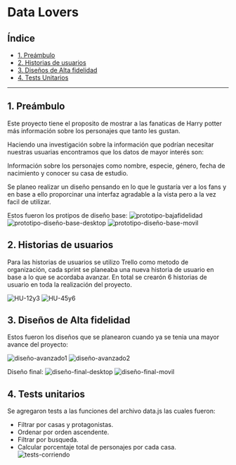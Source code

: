 # Data Lovers

## Índice

* [1. Preámbulo](#1-preámbulo)
* [2. Historias de usuarios](#2-historias-de-usuarios)
* [3. Diseños de Alta fidelidad](#3-diseños-de-alta-fidelidad)
* [4. Tests Unitarios](#4-tests-unitarios)

***

## 1. Preámbulo

Este proyecto tiene el proposito de mostrar a las fanaticas de Harry potter más información sobre los personajes
que tanto les gustan. 

Haciendo una investigación sobre la información que podrían necesitar nuestras usuarias encontramos que los datos de mayor interés son:

Información sobre los personajes como nombre, especie, género, fecha de nacimiento y conocer su casa de estudio.

Se planeo realizar un diseño pensando en lo que le gustaría ver a los fans y en base a ello proporcinar una interfaz agradable a la vista pero a la vez facil de utilizar.  

Estos fueron los protipos de diseño base:
![prototipo-bajafidelidad](https://trello.com/1/cards/63fe28cfed93f8a300708c2c/attachments/63fe29c3717331dc1e9f0a3f/download/Screenshot%5B2%5D-01.png)
![prototipo-diseño-base-desktop](./readme_img/design1-desktop.png)
![prototipo-diseño-base-movil](./readme_img/design1-movil.png)

## 2. Historias de usuarios

Para las historias de usuarios se utilizo Trello como metodo de organización, cada sprint se planeaba una nueva historia de usuario en base a lo que se acordaba avanzar. En total se crearón 6 historias de usuario en toda la realización del proyecto.

![HU-12y3](./readme_img/HU-1.png)
![HU-45y6](./readme_img/HU-2.png)

## 3. Diseños de Alta fidelidad
Estos fueron los diseños que se planearon cuando ya se tenia una mayor avance del proyecto:

![diseño-avanzado1](./readme_img/design2-desktop.png)
![diseño-avanzado2](./readme_img/design2-movil.png)

Diseño final:
![diseño-final-desktop](./readme_img/design3-desktop.png)
![diseño-final-movil](./readme_img/design3-movil.png)

## 4. Tests unitarios

Se agregaron tests a las funciones del archivo data.js las cuales fueron:
  * Filtrar por casas y protagonistas.
  * Ordenar por orden ascendente.
  * Filtrar por busqueda.
  * Calcular porcentaje total de personajes por cada casa.
![tests-corriendo](./readme_img/runTestspng.png)